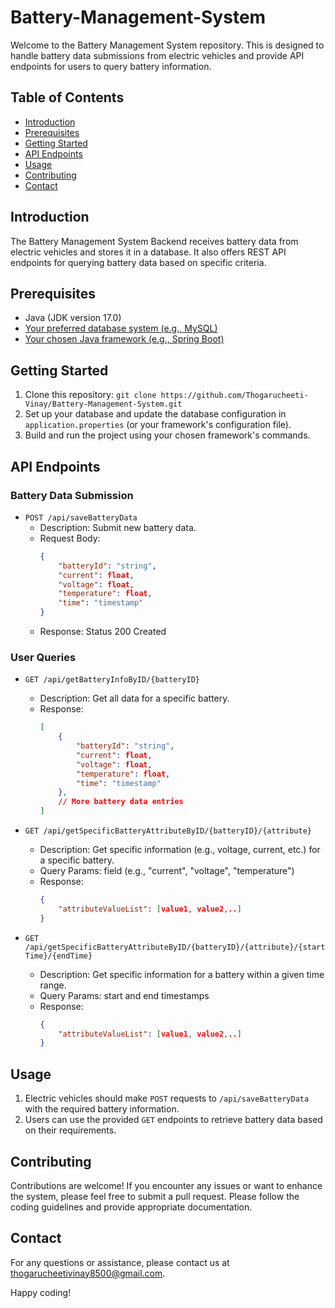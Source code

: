 # Battery-Management-System

Welcome to the Battery Management System repository. This is designed to handle battery data submissions from electric vehicles and provide API endpoints for users to query battery information.

## Table of Contents

- [Introduction](#introduction)
- [Prerequisites](#prerequisites)
- [Getting Started](#getting-started)
- [API Endpoints](#api-endpoints)
- [Usage](#usage)
- [Contributing](#contributing)
- [Contact](#contact)

## Introduction

The Battery Management System Backend receives battery data from electric vehicles and stores it in a database. It also offers REST API endpoints for querying battery data based on specific criteria.

## Prerequisites

- Java (JDK version 17.0)
- [Your preferred database system (e.g., MySQL)](database-setup.md)
- [Your chosen Java framework (e.g., Spring Boot)](framework-setup.md)

## Getting Started

1. Clone this repository: `git clone https://github.com/Thogarucheeti-Vinay/Battery-Management-System.git`
2. Set up your database and update the database configuration in `application.properties` (or your framework's configuration file).
3. Build and run the project using your chosen framework's commands.

## API Endpoints

### Battery Data Submission

- `POST /api/saveBatteryData`
    - Description: Submit new battery data.
    - Request Body:
      ```json
      { 
          "batteryId": "string", 
          "current": float, 
          "voltage": float, 
          "temperature": float, 
          "time": "timestamp" 
      }
      ```
    - Response: Status 200 Created

### User Queries

- `GET /api/getBatteryInfoByID/{batteryID}`
    - Description: Get all data for a specific battery.
    - Response:
      ```json
      [
          {
              "batteryId": "string",
              "current": float,
              "voltage": float,
              "temperature": float,
              "time": "timestamp"
          },
          // More battery data entries
      ]
      ```

- `GET /api/getSpecificBatteryAttributeByID/{batteryID}/{attribute}`
    - Description: Get specific information (e.g., voltage, current, etc.) for a specific battery.
    - Query Params: field (e.g., "current", "voltage", "temperature")
    - Response:
      ```json
      {
          "attributeValueList": [value1, value2,..]
      }
      ```

- `GET /api/getSpecificBatteryAttributeByID/{batteryID}/{attribute}/{startTime}/{endTime}`
    - Description: Get specific information for a battery within a given time range.
    - Query Params: start and end timestamps
    - Response:
      ```json
      {
          "attributeValueList": [value1, value2,..]
      }
      ```

## Usage

1. Electric vehicles should make `POST` requests to `/api/saveBatteryData` with the required battery information.
2. Users can use the provided `GET` endpoints to retrieve battery data based on their requirements.

## Contributing

Contributions are welcome! If you encounter any issues or want to enhance the system, please feel free to submit a pull request. Please follow the coding guidelines and provide appropriate documentation.

## Contact

For any questions or assistance, please contact us at thogarucheetivinay8500@gmail.com.

Happy coding!
